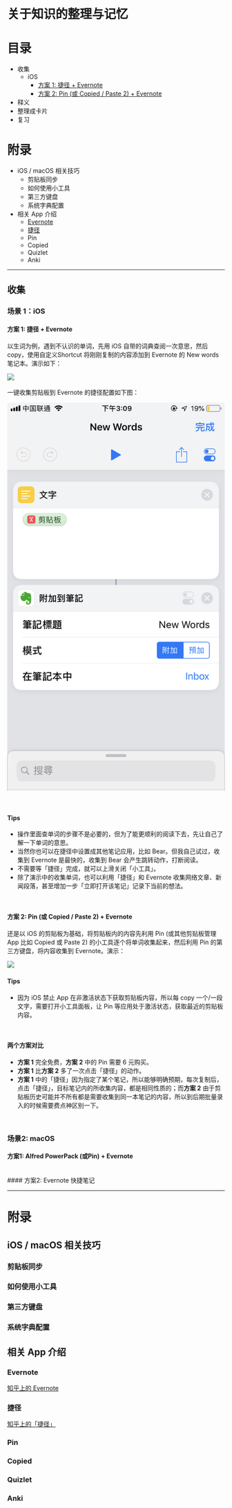 # 关于知识的整理与记忆

# 目录
- 收集
	- iOS
		- [方案 1: 捷径 + Evernote](#collect-1)
		- [方案 2: Pin (或 Copied / Paste 2) + Evernote](#collect-2)
- 释义
- 整理成卡片
- 复习
# 附录
- iOS / macOS 相关技巧
	- 剪贴板同步
	- 如何使用小工具
	- 第三方键盘
	- 系统字典配置
- 相关 App 介绍
	- [Evernote](#appendix-evernote)
	- [捷径](#appendix-evernote)
	- Pin
	- Copied
	- Quizlet
	- Anki

---

## <a name="collect"/></a>收集
### 场景 1：iOS

#### <a name="collect-1"/></a>方案 1: 捷径 + Evernote
以生词为例，遇到不认识的单词，先用 iOS 自带的词典查阅一次意思，然后 copy，使用自定义Shortcut 将刚刚复制的内容添加到 Evernote 的 New words 笔记本。演示如下：

![](./assets/collect-new-word-ios-1.gif)

一键收集剪贴板到 Evernote 的捷径配置如下图：

![](./assets/Shortcuts-screenshot.jpeg)

<br />

#### Tips
- 操作里面查单词的步骤不是必要的，但为了能更顺利的阅读下去，先让自己了解一下单词的意思。
- 当然你也可以在捷径中设置成其他笔记应用，比如 Bear。但我自己试过，收集到 Evernote 是最快的，收集到 Bear 会产生跳转动作，打断阅读。
- 不需要等「捷径」完成，就可以上滑关闭「小工具」。
- 除了演示中的收集单词，也可以利用「捷径」和 Evernote 收集网络文章、新闻段落，甚至增加一步「立即打开该笔记」记录下当前的想法。

<br />

#### <a name="collect-2"></a>方案 2: Pin (或 Copied / Paste 2) + Evernote
还是以 iOS 的剪贴板为基础，将剪贴板内的内容先利用 Pin (或其他剪贴板管理 App 比如 Copied 或 Paste 2) 的小工具逐个将单词收集起来，然后利用 Pin 的第三方键盘，将内容收集到 Evernote。演示：

![](./assets/collect-new-word-ios-2.gif)

#### Tips
- 因为 iOS 禁止 App 在非激活状态下获取剪贴板内容，所以每 copy 一个/一段文字，需要打开小工具面板，让 Pin 等应用处于激活状态，获取最近的剪贴板内容。

<br />

#### 两个方案对比
- **方案 1** 完全免费，**方案 2** 中的 Pin 需要 6 元购买。
- **方案 1** 比**方案 2** 多了一次点击「捷径」的动作。
- **方案 1** 中的「捷径」因为指定了某个笔记，所以能够明确预期，每次复制后，点击「捷径」，目标笔记内的所收集内容，都是相同性质的；而**方案 2** 由于剪贴板历史可能并不所有都是需要收集到同一本笔记的内容，所以到后期批量录入的时候需要费点神区别一下。

<br />

### 场景2: macOS
#### 方案1: Alfred PowerPack (或Pin) + Evernote
<br />
#### 方案2: Evernote 快捷笔记

---

# 附录

## iOS / macOS 相关技巧
### 剪贴板同步
### 如何使用小工具
### 第三方键盘
### 系统字典配置<a name="appendix-dict"/></a>
## 相关 App 介绍
### Evernote<a name="appendix-evernote"/></a>
[知乎上的 Evernote](https://www.zhihu.com/search?q=evernote&type=content)
### 捷径<a name="appendix-shortcuts"/></a>
[知乎上的「捷径」](https://www.zhihu.com/search?q=捷径%20ios&type=content)
### Pin
### Copied
### Quizlet
### Anki